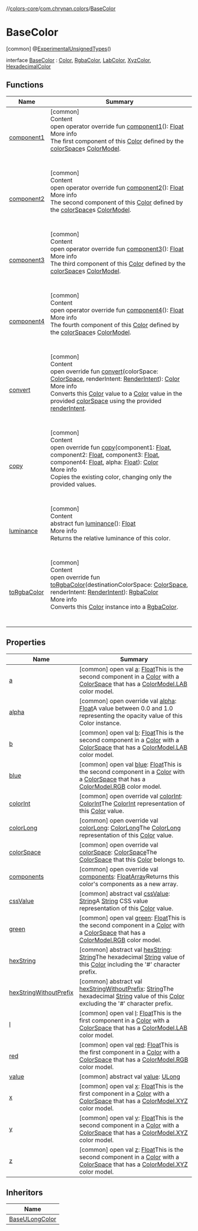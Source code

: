 //[colors-core](../../../index.md)/[com.chrynan.colors](../index.md)/[BaseColor](index.md)



# BaseColor  
 [common] @[ExperimentalUnsignedTypes](https://kotlinlang.org/api/latest/jvm/stdlib/kotlin/-experimental-unsigned-types/index.html)()  
  
interface [BaseColor](index.md) : [Color](../-color/index.md), [RgbaColor](../-rgba-color/index.md), [LabColor](../-lab-color/index.md), [XyzColor](../-xyz-color/index.md), [HexadecimalColor](../-hexadecimal-color/index.md)   


## Functions  
  
|  Name |  Summary | 
|---|---|
| <a name="com.chrynan.colors/BaseColor/component1/#/PointingToDeclaration/"></a>[component1](component1.md)| <a name="com.chrynan.colors/BaseColor/component1/#/PointingToDeclaration/"></a>[common]  <br>Content  <br>open operator override fun [component1](component1.md)(): [Float](https://kotlinlang.org/api/latest/jvm/stdlib/kotlin/-float/index.html)  <br>More info  <br>The first component of this [Color](../-color/index.md) defined by the [colorSpace](color-space.md)s [ColorModel](../../com.chrynan.colors.space/-color-model/index.md).  <br><br><br>|
| <a name="com.chrynan.colors/BaseColor/component2/#/PointingToDeclaration/"></a>[component2](component2.md)| <a name="com.chrynan.colors/BaseColor/component2/#/PointingToDeclaration/"></a>[common]  <br>Content  <br>open operator override fun [component2](component2.md)(): [Float](https://kotlinlang.org/api/latest/jvm/stdlib/kotlin/-float/index.html)  <br>More info  <br>The second component of this [Color](../-color/index.md) defined by the [colorSpace](color-space.md)s [ColorModel](../../com.chrynan.colors.space/-color-model/index.md).  <br><br><br>|
| <a name="com.chrynan.colors/BaseColor/component3/#/PointingToDeclaration/"></a>[component3](component3.md)| <a name="com.chrynan.colors/BaseColor/component3/#/PointingToDeclaration/"></a>[common]  <br>Content  <br>open operator override fun [component3](component3.md)(): [Float](https://kotlinlang.org/api/latest/jvm/stdlib/kotlin/-float/index.html)  <br>More info  <br>The third component of this [Color](../-color/index.md) defined by the [colorSpace](color-space.md)s [ColorModel](../../com.chrynan.colors.space/-color-model/index.md).  <br><br><br>|
| <a name="com.chrynan.colors/BaseColor/component4/#/PointingToDeclaration/"></a>[component4](component4.md)| <a name="com.chrynan.colors/BaseColor/component4/#/PointingToDeclaration/"></a>[common]  <br>Content  <br>open operator override fun [component4](component4.md)(): [Float](https://kotlinlang.org/api/latest/jvm/stdlib/kotlin/-float/index.html)  <br>More info  <br>The fourth component of this [Color](../-color/index.md) defined by the [colorSpace](color-space.md)s [ColorModel](../../com.chrynan.colors.space/-color-model/index.md).  <br><br><br>|
| <a name="com.chrynan.colors/BaseColor/convert/#com.chrynan.colors.space.ColorSpace#com.chrynan.colors.space.RenderIntent/PointingToDeclaration/"></a>[convert](convert.md)| <a name="com.chrynan.colors/BaseColor/convert/#com.chrynan.colors.space.ColorSpace#com.chrynan.colors.space.RenderIntent/PointingToDeclaration/"></a>[common]  <br>Content  <br>open override fun [convert](convert.md)(colorSpace: [ColorSpace](../../com.chrynan.colors.space/-color-space/index.md), renderIntent: [RenderIntent](../../com.chrynan.colors.space/-render-intent/index.md)): [Color](../-color/index.md)  <br>More info  <br>Converts this [Color](../-color/index.md) value to a [Color](../-color/index.md) value in the provided [colorSpace](convert.md) using the provided [renderIntent](convert.md).  <br><br><br>|
| <a name="com.chrynan.colors/BaseColor/copy/#kotlin.Float#kotlin.Float#kotlin.Float#kotlin.Float#kotlin.Float/PointingToDeclaration/"></a>[copy](copy.md)| <a name="com.chrynan.colors/BaseColor/copy/#kotlin.Float#kotlin.Float#kotlin.Float#kotlin.Float#kotlin.Float/PointingToDeclaration/"></a>[common]  <br>Content  <br>open override fun [copy](copy.md)(component1: [Float](https://kotlinlang.org/api/latest/jvm/stdlib/kotlin/-float/index.html), component2: [Float](https://kotlinlang.org/api/latest/jvm/stdlib/kotlin/-float/index.html), component3: [Float](https://kotlinlang.org/api/latest/jvm/stdlib/kotlin/-float/index.html), component4: [Float](https://kotlinlang.org/api/latest/jvm/stdlib/kotlin/-float/index.html), alpha: [Float](https://kotlinlang.org/api/latest/jvm/stdlib/kotlin/-float/index.html)): [Color](../-color/index.md)  <br>More info  <br>Copies the existing color, changing only the provided values.  <br><br><br>|
| <a name="com.chrynan.colors/Color/luminance/#/PointingToDeclaration/"></a>[luminance](../-color/luminance.md)| <a name="com.chrynan.colors/Color/luminance/#/PointingToDeclaration/"></a>[common]  <br>Content  <br>abstract fun [luminance](../-color/luminance.md)(): [Float](https://kotlinlang.org/api/latest/jvm/stdlib/kotlin/-float/index.html)  <br>More info  <br>Returns the relative luminance of this color.  <br><br><br>|
| <a name="com.chrynan.colors/BaseColor/toRgbaColor/#com.chrynan.colors.space.ColorSpace#com.chrynan.colors.space.RenderIntent/PointingToDeclaration/"></a>[toRgbaColor](to-rgba-color.md)| <a name="com.chrynan.colors/BaseColor/toRgbaColor/#com.chrynan.colors.space.ColorSpace#com.chrynan.colors.space.RenderIntent/PointingToDeclaration/"></a>[common]  <br>Content  <br>open override fun [toRgbaColor](to-rgba-color.md)(destinationColorSpace: [ColorSpace](../../com.chrynan.colors.space/-color-space/index.md), renderIntent: [RenderIntent](../../com.chrynan.colors.space/-render-intent/index.md)): [RgbaColor](../-rgba-color/index.md)  <br>More info  <br>Converts this [Color](../-color/index.md) instance into a [RgbaColor](../-rgba-color/index.md).  <br><br><br>|


## Properties  
  
|  Name |  Summary | 
|---|---|
| <a name="com.chrynan.colors/BaseColor/a/#/PointingToDeclaration/"></a>[a](index.md#%5Bcom.chrynan.colors%2FBaseColor%2Fa%2F%23%2FPointingToDeclaration%2F%5D%2FProperties%2F1235785652)| <a name="com.chrynan.colors/BaseColor/a/#/PointingToDeclaration/"></a> [common] open val [a](index.md#%5Bcom.chrynan.colors%2FBaseColor%2Fa%2F%23%2FPointingToDeclaration%2F%5D%2FProperties%2F1235785652): [Float](https://kotlinlang.org/api/latest/jvm/stdlib/kotlin/-float/index.html)This is the second component in a [Color](../-color/index.md) with a [ColorSpace](../../com.chrynan.colors.space/-color-space/index.md) that has a [ColorModel.LAB](../../com.chrynan.colors.space/-color-model/-l-a-b/index.md) color model.   <br>|
| <a name="com.chrynan.colors/BaseColor/alpha/#/PointingToDeclaration/"></a>[alpha](alpha.md)| <a name="com.chrynan.colors/BaseColor/alpha/#/PointingToDeclaration/"></a> [common] open override val [alpha](alpha.md): [Float](https://kotlinlang.org/api/latest/jvm/stdlib/kotlin/-float/index.html)A value between 0.0 and 1.0 representing the opacity value of this Color instance.   <br>|
| <a name="com.chrynan.colors/BaseColor/b/#/PointingToDeclaration/"></a>[b](index.md#%5Bcom.chrynan.colors%2FBaseColor%2Fb%2F%23%2FPointingToDeclaration%2F%5D%2FProperties%2F1235785652)| <a name="com.chrynan.colors/BaseColor/b/#/PointingToDeclaration/"></a> [common] open val [b](index.md#%5Bcom.chrynan.colors%2FBaseColor%2Fb%2F%23%2FPointingToDeclaration%2F%5D%2FProperties%2F1235785652): [Float](https://kotlinlang.org/api/latest/jvm/stdlib/kotlin/-float/index.html)This is the second component in a [Color](../-color/index.md) with a [ColorSpace](../../com.chrynan.colors.space/-color-space/index.md) that has a [ColorModel.LAB](../../com.chrynan.colors.space/-color-model/-l-a-b/index.md) color model.   <br>|
| <a name="com.chrynan.colors/BaseColor/blue/#/PointingToDeclaration/"></a>[blue](index.md#%5Bcom.chrynan.colors%2FBaseColor%2Fblue%2F%23%2FPointingToDeclaration%2F%5D%2FProperties%2F1235785652)| <a name="com.chrynan.colors/BaseColor/blue/#/PointingToDeclaration/"></a> [common] open val [blue](index.md#%5Bcom.chrynan.colors%2FBaseColor%2Fblue%2F%23%2FPointingToDeclaration%2F%5D%2FProperties%2F1235785652): [Float](https://kotlinlang.org/api/latest/jvm/stdlib/kotlin/-float/index.html)This is the second component in a [Color](../-color/index.md) with a [ColorSpace](../../com.chrynan.colors.space/-color-space/index.md) that has a [ColorModel.RGB](../../com.chrynan.colors.space/-color-model/-r-g-b/index.md) color model.   <br>|
| <a name="com.chrynan.colors/BaseColor/colorInt/#/PointingToDeclaration/"></a>[colorInt](color-int.md)| <a name="com.chrynan.colors/BaseColor/colorInt/#/PointingToDeclaration/"></a> [common] open override val [colorInt](color-int.md): [ColorInt](../-color-int/index.md)The [ColorInt](../-color-int/index.md) representation of this [Color](../-color/index.md) value.   <br>|
| <a name="com.chrynan.colors/BaseColor/colorLong/#/PointingToDeclaration/"></a>[colorLong](color-long.md)| <a name="com.chrynan.colors/BaseColor/colorLong/#/PointingToDeclaration/"></a> [common] open override val [colorLong](color-long.md): [ColorLong](../-color-long/index.md)The [ColorLong](../-color-long/index.md) representation of this [Color](../-color/index.md) value.   <br>|
| <a name="com.chrynan.colors/BaseColor/colorSpace/#/PointingToDeclaration/"></a>[colorSpace](color-space.md)| <a name="com.chrynan.colors/BaseColor/colorSpace/#/PointingToDeclaration/"></a> [common] open override val [colorSpace](color-space.md): [ColorSpace](../../com.chrynan.colors.space/-color-space/index.md)The [ColorSpace](../../com.chrynan.colors.space/-color-space/index.md) that this [Color](../-color/index.md) belongs to.   <br>|
| <a name="com.chrynan.colors/BaseColor/components/#/PointingToDeclaration/"></a>[components](components.md)| <a name="com.chrynan.colors/BaseColor/components/#/PointingToDeclaration/"></a> [common] open override val [components](components.md): [FloatArray](https://kotlinlang.org/api/latest/jvm/stdlib/kotlin/-float-array/index.html)Returns this color's components as a new array.   <br>|
| <a name="com.chrynan.colors/BaseColor/cssValue/#/PointingToDeclaration/"></a>[cssValue](index.md#%5Bcom.chrynan.colors%2FBaseColor%2FcssValue%2F%23%2FPointingToDeclaration%2F%5D%2FProperties%2F1235785652)| <a name="com.chrynan.colors/BaseColor/cssValue/#/PointingToDeclaration/"></a> [common] abstract val [cssValue](index.md#%5Bcom.chrynan.colors%2FBaseColor%2FcssValue%2F%23%2FPointingToDeclaration%2F%5D%2FProperties%2F1235785652): [String](https://kotlinlang.org/api/latest/jvm/stdlib/kotlin/-string/index.html)A [String](https://kotlinlang.org/api/latest/jvm/stdlib/kotlin/-string/index.html) CSS value representation of this [Color](../-color/index.md) value.   <br>|
| <a name="com.chrynan.colors/BaseColor/green/#/PointingToDeclaration/"></a>[green](index.md#%5Bcom.chrynan.colors%2FBaseColor%2Fgreen%2F%23%2FPointingToDeclaration%2F%5D%2FProperties%2F1235785652)| <a name="com.chrynan.colors/BaseColor/green/#/PointingToDeclaration/"></a> [common] open val [green](index.md#%5Bcom.chrynan.colors%2FBaseColor%2Fgreen%2F%23%2FPointingToDeclaration%2F%5D%2FProperties%2F1235785652): [Float](https://kotlinlang.org/api/latest/jvm/stdlib/kotlin/-float/index.html)This is the second component in a [Color](../-color/index.md) with a [ColorSpace](../../com.chrynan.colors.space/-color-space/index.md) that has a [ColorModel.RGB](../../com.chrynan.colors.space/-color-model/-r-g-b/index.md) color model.   <br>|
| <a name="com.chrynan.colors/BaseColor/hexString/#/PointingToDeclaration/"></a>[hexString](index.md#%5Bcom.chrynan.colors%2FBaseColor%2FhexString%2F%23%2FPointingToDeclaration%2F%5D%2FProperties%2F1235785652)| <a name="com.chrynan.colors/BaseColor/hexString/#/PointingToDeclaration/"></a> [common] abstract val [hexString](index.md#%5Bcom.chrynan.colors%2FBaseColor%2FhexString%2F%23%2FPointingToDeclaration%2F%5D%2FProperties%2F1235785652): [String](https://kotlinlang.org/api/latest/jvm/stdlib/kotlin/-string/index.html)The hexadecimal [String](https://kotlinlang.org/api/latest/jvm/stdlib/kotlin/-string/index.html) value of this [Color](../-color/index.md) including the '#' character prefix.   <br>|
| <a name="com.chrynan.colors/BaseColor/hexStringWithoutPrefix/#/PointingToDeclaration/"></a>[hexStringWithoutPrefix](index.md#%5Bcom.chrynan.colors%2FBaseColor%2FhexStringWithoutPrefix%2F%23%2FPointingToDeclaration%2F%5D%2FProperties%2F1235785652)| <a name="com.chrynan.colors/BaseColor/hexStringWithoutPrefix/#/PointingToDeclaration/"></a> [common] abstract val [hexStringWithoutPrefix](index.md#%5Bcom.chrynan.colors%2FBaseColor%2FhexStringWithoutPrefix%2F%23%2FPointingToDeclaration%2F%5D%2FProperties%2F1235785652): [String](https://kotlinlang.org/api/latest/jvm/stdlib/kotlin/-string/index.html)The hexadecimal [String](https://kotlinlang.org/api/latest/jvm/stdlib/kotlin/-string/index.html) value of this [Color](../-color/index.md) excluding the '#' character prefix.   <br>|
| <a name="com.chrynan.colors/BaseColor/l/#/PointingToDeclaration/"></a>[l](index.md#%5Bcom.chrynan.colors%2FBaseColor%2Fl%2F%23%2FPointingToDeclaration%2F%5D%2FProperties%2F1235785652)| <a name="com.chrynan.colors/BaseColor/l/#/PointingToDeclaration/"></a> [common] open val [l](index.md#%5Bcom.chrynan.colors%2FBaseColor%2Fl%2F%23%2FPointingToDeclaration%2F%5D%2FProperties%2F1235785652): [Float](https://kotlinlang.org/api/latest/jvm/stdlib/kotlin/-float/index.html)This is the first component in a [Color](../-color/index.md) with a [ColorSpace](../../com.chrynan.colors.space/-color-space/index.md) that has a [ColorModel.LAB](../../com.chrynan.colors.space/-color-model/-l-a-b/index.md) color model.   <br>|
| <a name="com.chrynan.colors/BaseColor/red/#/PointingToDeclaration/"></a>[red](index.md#%5Bcom.chrynan.colors%2FBaseColor%2Fred%2F%23%2FPointingToDeclaration%2F%5D%2FProperties%2F1235785652)| <a name="com.chrynan.colors/BaseColor/red/#/PointingToDeclaration/"></a> [common] open val [red](index.md#%5Bcom.chrynan.colors%2FBaseColor%2Fred%2F%23%2FPointingToDeclaration%2F%5D%2FProperties%2F1235785652): [Float](https://kotlinlang.org/api/latest/jvm/stdlib/kotlin/-float/index.html)This is the first component in a [Color](../-color/index.md) with a [ColorSpace](../../com.chrynan.colors.space/-color-space/index.md) that has a [ColorModel.RGB](../../com.chrynan.colors.space/-color-model/-r-g-b/index.md) color model.   <br>|
| <a name="com.chrynan.colors/BaseColor/value/#/PointingToDeclaration/"></a>[value](value.md)| <a name="com.chrynan.colors/BaseColor/value/#/PointingToDeclaration/"></a> [common] abstract val [value](value.md): [ULong](https://kotlinlang.org/api/latest/jvm/stdlib/kotlin/-u-long/index.html)   <br>|
| <a name="com.chrynan.colors/BaseColor/x/#/PointingToDeclaration/"></a>[x](index.md#%5Bcom.chrynan.colors%2FBaseColor%2Fx%2F%23%2FPointingToDeclaration%2F%5D%2FProperties%2F1235785652)| <a name="com.chrynan.colors/BaseColor/x/#/PointingToDeclaration/"></a> [common] open val [x](index.md#%5Bcom.chrynan.colors%2FBaseColor%2Fx%2F%23%2FPointingToDeclaration%2F%5D%2FProperties%2F1235785652): [Float](https://kotlinlang.org/api/latest/jvm/stdlib/kotlin/-float/index.html)This is the first component in a [Color](../-color/index.md) with a [ColorSpace](../../com.chrynan.colors.space/-color-space/index.md) that has a [ColorModel.XYZ](../../com.chrynan.colors.space/-color-model/-x-y-z/index.md) color model.   <br>|
| <a name="com.chrynan.colors/BaseColor/y/#/PointingToDeclaration/"></a>[y](index.md#%5Bcom.chrynan.colors%2FBaseColor%2Fy%2F%23%2FPointingToDeclaration%2F%5D%2FProperties%2F1235785652)| <a name="com.chrynan.colors/BaseColor/y/#/PointingToDeclaration/"></a> [common] open val [y](index.md#%5Bcom.chrynan.colors%2FBaseColor%2Fy%2F%23%2FPointingToDeclaration%2F%5D%2FProperties%2F1235785652): [Float](https://kotlinlang.org/api/latest/jvm/stdlib/kotlin/-float/index.html)This is the second component in a [Color](../-color/index.md) with a [ColorSpace](../../com.chrynan.colors.space/-color-space/index.md) that has a [ColorModel.XYZ](../../com.chrynan.colors.space/-color-model/-x-y-z/index.md) color model.   <br>|
| <a name="com.chrynan.colors/BaseColor/z/#/PointingToDeclaration/"></a>[z](index.md#%5Bcom.chrynan.colors%2FBaseColor%2Fz%2F%23%2FPointingToDeclaration%2F%5D%2FProperties%2F1235785652)| <a name="com.chrynan.colors/BaseColor/z/#/PointingToDeclaration/"></a> [common] open val [z](index.md#%5Bcom.chrynan.colors%2FBaseColor%2Fz%2F%23%2FPointingToDeclaration%2F%5D%2FProperties%2F1235785652): [Float](https://kotlinlang.org/api/latest/jvm/stdlib/kotlin/-float/index.html)This is the second component in a [Color](../-color/index.md) with a [ColorSpace](../../com.chrynan.colors.space/-color-space/index.md) that has a [ColorModel.XYZ](../../com.chrynan.colors.space/-color-model/-x-y-z/index.md) color model.   <br>|


## Inheritors  
  
|  Name | 
|---|
| <a name="com.chrynan.colors/BaseULongColor///PointingToDeclaration/"></a>[BaseULongColor](../-base-u-long-color/index.md)|

